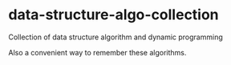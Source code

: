 # data-structure-algo-collection
Collection of data structure algorithm and dynamic programming

Also a convenient way to remember these algorithms.
